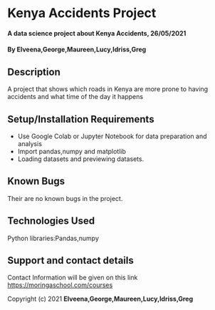 # Kenya Accidents Project
#### A data science project about Kenya Accidents, 26/05/2021
#### By **Elveena,George,Maureen,Lucy,Idriss,Greg**
## Description
A project that shows which roads in Kenya are more prone to having accidents and what time of the day it happens
## Setup/Installation Requirements
* Use Google Colab or Jupyter Notebook for data preparation and analysis
* Import pandas,numpy and matplotlib 
* Loading datasets and previewing datasets.

## Known Bugs
Their are no known bugs in the project.
## Technologies Used
Python libraries:Pandas,numpy
## Support and contact details
Contact Information will be given on this link https://moringaschool.com/courses

Copyright (c) 2021 **Elveena,George,Maureen,Lucy,Idriss,Greg**
  